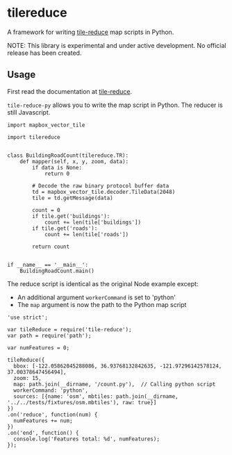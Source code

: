 tilereduce
==========

A framework for writing [tile-reduce](https://github.com/mapbox/tile-reduce)
map scripts in Python.

NOTE: This library is experimental and under active development. No official
release has been created.


Usage
-----
First read the documentation at [tile-reduce](https://github.com/mapbox/tile-reduce).

`tile-reduce-py` allows you to write the map script in Python. The reducer is
still Javascript.

```
import mapbox_vector_tile

import tilereduce


class BuildingRoadCount(tilereduce.TR):
    def mapper(self, x, y, zoom, data):
        if data is None:
            return 0

        # Decode the raw binary protocol buffer data
        td = mapbox_vector_tile.decoder.TileData(2048)
        tile = td.getMessage(data)

        count = 0
        if tile.get('buildings'):
            count += len(tile['buildings'])
        if tile.get('roads'):
            count += len(tile['roads'])

        return count


if __name__ == '__main__':
    BuildingRoadCount.main()
```

The reduce script is identical as the original Node example except:
* An additional argument `workerCommand` is set to 'python'
* The `map` argument is now the path to the Python map script

```
'use strict';

var tileReduce = require('tile-reduce');
var path = require('path');

var numFeatures = 0;

tileReduce({
  bbox: [-122.05862045288086, 36.93768132842635, -121.97296142578124, 37.00378647456494],
  zoom: 15,
  map: path.join(__dirname, '/count.py'),  // Calling python script
  workerCommand: 'python',
  sources: [{name: 'osm', mbtiles: path.join(__dirname, '../../tests/fixtures/osm.mbtiles'), raw: true}]
})
.on('reduce', function(num) {
  numFeatures += num;
})
.on('end', function() {
  console.log('Features total: %d', numFeatures);
});
```
